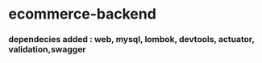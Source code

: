 # ecommerce-backend

### dependecies added : web, mysql, lombok, devtools, actuator, validation,swagger